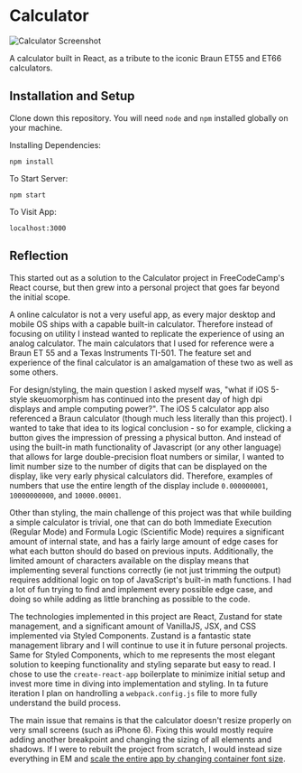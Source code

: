 
# Calculator

![Calculator Screenshot](https://user-images.githubusercontent.com/8353666/147464964-396d580d-abe5-4a3b-b4e4-ae47f750e54e.png)

A calculator built in React, as a tribute to the iconic Braun ET55 and ET66 calculators.

## Installation and Setup 

Clone down this repository. You will need `node` and `npm` installed globally on your machine.  

Installing Dependencies:

`npm install`  

To Start Server:

`npm start`  

To Visit App:

`localhost:3000`  

## Reflection

This started out as a solution to the Calculator project in FreeCodeCamp's React course, but then grew into a personal project that goes far beyond the initial scope.

A online calculator is not a very useful app, as every major desktop and mobile OS ships with a capable built-in calculator. Therefore instead of focusing on utility I instead wanted to replicate the experience of using an analog calculator. The main calculators that I used for reference were a Braun ET 55 and a Texas Instruments TI-501. The feature set and experience of the final calculator is an amalgamation of these two as well as some others.

For design/styling, the main question I asked myself was, "what if iOS 5-style skeuomorphism has continued into the present day of high dpi displays and ample computing power?". The iOS 5 calculator app also referenced a Braun calculator (though much less literally than this project). I wanted to take that idea to its logical conclusion - so for example, clicking a button gives the impression of pressing a physical button. And instead of using the built-in math functionality of Javascript (or any other language) that allows for large double-precision float numbers or similar, I wanted to limit number size to the number of digits that can be displayed on the display, like very early physical calculators did. Therefore, examples of numbers that use the entire length of the display include `0.000000001`, `10000000000`, and `10000.00001`.

Other than styling, the main challenge of this project was that while building a simple calculator is trivial, one that can do both Immediate Execution (Regular Mode) and Formula Logic (Scientific Mode) requires a significant amount of internal state, and has a fairly large amount of edge cases for what each button should do based on previous inputs. Additionally, the limited amount of characters available on the display means that implementing several functions correctly (ie not just trimming the output) requires additional logic on top of JavaScript's built-in math functions. I had a lot of fun trying to find and implement every possible edge case, and doing so while adding as little branching as possible to the code.

The technologies implemented in this project are React, Zustand for state management, and a significant amount of VanillaJS, JSX, and CSS implemented via Styled Components. Zustand is a fantastic state management library and I will continue to use it in future personal projects. Same for Styled Components, which to me represents the most elegant solution to keeping functionality and styling separate but easy to read. I chose to use the `create-react-app` boilerplate to minimize initial setup and invest more time in diving into implementation and styling. In ta future iteration I plan on handrolling a `webpack.config.js` file to more fully understand the build process.

The main issue that remains is that the calculator doesn't resize properly on very small screens (such as iPhone 6). Fixing this would mostly require adding another breakpoint and changing the sizing of all elements and shadows. If I were to rebuilt the project from scratch, I would instead size everything in EM and [scale the entire app by changing container font size](https://www.lullabot.com/articles/scaling-css-components-with-bem-rems-ems).
